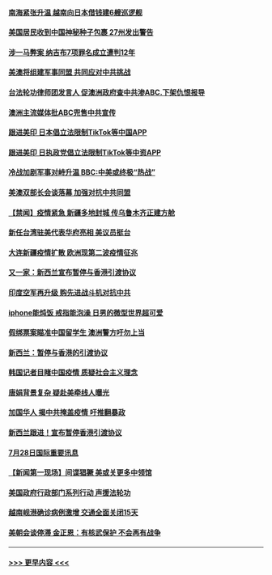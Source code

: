 #### [南海紧张升温 越南向日本借钱建6艘巡逻舰](../pages/prog202/a102905171.md?t=07291151) 
#### [美国居民收到中国神秘种子包裹 27州发出警告](../pages/prog202/a102905156.md?t=07291151) 
#### [涉一马弊案 纳吉布7项罪名成立遭判12年](../pages/prog202/a102905149.md?t=07291151) 
#### [美澳将组建军事同盟 共同应对中共挑战](../pages/prog202/a102905128.md?t=07291151) 
#### [台法轮功律师团发言人 促澳洲政府查中共渗ABC.下架仇恨报导](../pages/prog202/a102905080.md?t=07291151) 
#### [澳洲主流媒体批ABC兜售中共宣传](../pages/prog202/a102905054.md?t=07291151) 
#### [跟进美印 日本倡立法限制TikTok等中国APP](../pages/prog202/a102904995.md?t=07291151) 
#### [跟进美印 日执政党倡立法限制TikTok等中资APP](../pages/prog202/a102904965.md?t=07291151) 
#### [冷战加剧军事对峙升温 BBC:中美或终极“热战”](../pages/prog202/a102904930.md?t=07291151) 
#### [美澳双部长会谈落幕 加强对抗中共同盟](../pages/prog202/a102904882.md?t=07291151) 
#### [【禁闻】疫情紧急 新疆多地封城 传乌鲁木齐正建方舱](../pages/prog202/a102904845.md?t=07291151) 
#### [新任台湾驻美代表华府亮相 美议员挺台](../pages/prog202/a102904804.md?t=07291151) 
#### [大连新疆疫情扩散 欧洲现第二波疫情征兆](../pages/prog202/a102904794.md?t=07291151) 
#### [又一家：新西兰宣布暂停与香港引渡协议](../pages/prog202/a102904687.md?t=07291151) 
#### [印度空军再升级  购先进战斗机对抗中共](../pages/prog202/a102904489.md?t=07291151) 
#### [iphone能炖饭 戒指能泡澡 日男的微型世界超可爱](../pages/prog202/a102904382.md?t=07291151) 
#### [假绑票案瞄准中国留学生 澳洲警方吁勿上当](../pages/prog202/a102904630.md?t=07291151) 
#### [新西兰：暂停与香港的引渡协议](../pages/prog202/a102904555.md?t=07291151) 
#### [韩国记者目睹中国疫情 质疑社会主义理念](../pages/prog202/a102904548.md?t=07291151) 
#### [唐娟背景复杂 疑赴美牵线人曝光](../pages/prog202/a102904458.md?t=07291151) 
#### [加国华人 揭中共掩盖疫情 吁推翻暴政](../pages/prog202/a102904418.md?t=07291151) 
#### [新西兰跟进！宣布暂停香港引渡协议](../pages/prog202/a102904414.md?t=07291151) 
#### [7月28日国际重要讯息](../pages/prog202/a102904409.md?t=07291151) 
#### [【新闻第一现场】间谍猖獗 美或关更多中领馆](../pages/prog202/a102904389.md?t=07291151) 
#### [美国政府行政部门系列行动 声援法轮功](../pages/prog202/a102904291.md?t=07291151) 
#### [越南岘港确诊病例激增 交通全面关闭15天](../pages/prog202/a102904265.md?t=07291151) 
#### [美朝会谈停滞 金正恩：有核武保护 不会再有战争](../pages/prog202/a102904234.md?t=07291151) 

----
#### [ >>> 更早内容 <<< ](../indexes/prog202-earlier.md)
